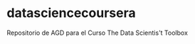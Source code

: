 datasciencecoursera
===================

Repositorio de AGD para el Curso The Data Scientis't Toolbox
